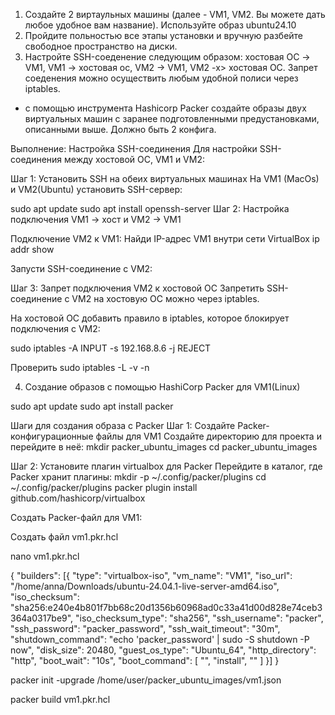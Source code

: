 1. Создайте 2 виртаульных машины (далее - VM1, VM2. Вы можете дать любое удобное вам название). Используйте образ ubuntu24.10
2. Пройдите польностью все этапы установки и вручную разбейте свободное пространство на диски.
3. Настройте SSH-соеденение следующим образом: хостовая ОС -> VM1, VM1 -> хостовая ос, VM2 -> VM1, VM2 -x> хостовая ОС. Запрет соеденения можно осуществить любым удобной полиси через iptables.

* с помощью инструмента Hashicorp Packer создайте образы двух виртуальных машин с заранее подготовленными предустановками, описанными выше. Должно быть 2 конфига.

Выполнение:
Настройка SSH-соединения
Для настройки SSH-соединения между хостовой ОС, VM1 и VM2:

Шаг 1: Установить SSH на обеих виртуальных машинах
На VM1 (MacOs) и VM2(Ubuntu) установить SSH-сервер:

sudo apt update
sudo apt install openssh-server
Шаг 2: Настройка подключения VM1 -> хост и VM2 -> VM1

Подключение VM2 к VM1:
Найди IP-адрес VM1 внутри сети VirtualBox
ip addr show

Запусти SSH-соединение с VM2:


Шаг 3: Запрет подключения VM2 к хостовой ОС
Запретить SSH-соединение с VM2 на хостовую ОС можно через iptables.

На хостовой ОС добавить правило в iptables, которое блокирует подключения с VM2:

sudo iptables -A INPUT -s 192.168.8.6 -j REJECT

Проверить 
sudo iptables -L -v -n



4. Создание образов с помощью HashiCorp Packer  для VM1(Linux)

sudo apt update
sudo apt install packer

Шаги для создания образа с Packer
Шаг 1: Создайте Packer-конфигурационные файлы для VM1 
Создайте директорию для проекта и перейдите в неё:
mkdir packer_ubuntu_images
cd packer_ubuntu_images

Шаг 2: Установите плагин virtualbox для Packer
Перейдите в каталог, где Packer хранит плагины:
mkdir -p ~/.config/packer/plugins
cd ~/.config/packer/plugins
packer plugin install github.com/hashicorp/virtualbox

Создать Packer-файл для VM1:

Создать файл vm1.pkr.hcl

nano vm1.pkr.hcl

{
  "builders": [{
    "type": "virtualbox-iso",
    "vm_name": "VM1",
    "iso_url": "/home/anna/Downloads/ubuntu-24.04.1-live-server-amd64.iso",
    "iso_checksum": "sha256:e240e4b801f7bb68c20d1356b60968ad0c33a41d00d828e74ceb3364a0317be9",
    "iso_checksum_type": "sha256",
    "ssh_username": "packer",
    "ssh_password": "packer_password",
    "ssh_wait_timeout": "30m",
    "shutdown_command": "echo 'packer_password' | sudo -S shutdown -P now",
    "disk_size": 20480,
    "guest_os_type": "Ubuntu_64",
    "http_directory": "http",
    "boot_wait": "10s",
    "boot_command": [
      "<esc><wait>",
      "install<wait>",
      "<enter><wait>"
    ]
  }]
}


packer init -upgrade /home/user/packer_ubuntu_images/vm1.json

packer build vm1.pkr.hcl
